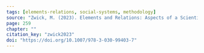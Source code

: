 ```yaml
---
tags: [elements-relations, social-systems, methodology]
source: "Zwick, M. (2023). Elements and Relations: Aspects of a Scientific Metaphysics (Vol. 35). Springer International Publishing."
page: 259
chapter: ""
citation_key: "zwick2023"
doi: "https://doi.org/10.1007/978-3-030-99403-7"
---
```


